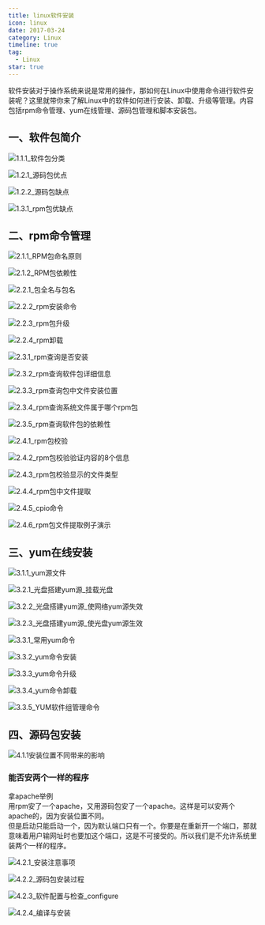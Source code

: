 ```yaml
---
title: linux软件安装
icon: linux
date: 2017-03-24
category: Linux
timeline: true
tag:
  - Linux
star: true
---
```


软件安装对于操作系统来说是常用的操作，那如何在Linux中使用命令进行软件安装呢？这里就带你来了解Linux中的软件如何进行安装、卸载、升级等管理。内容包括rpm命令管理、yum在线管理、源码包管理和脚本安装包。

## 一、软件包简介
![1.1.1_软件包分类](https://cdn.jsdelivr.net/gh/fetie/img/install/1.1.1_软件包分类.jpg)

![1.2.1_源码包优点](https://cdn.jsdelivr.net/gh/fetie/img/install/1.2.1_源码包优点.jpg)

![1.2.2_源码包缺点](https://cdn.jsdelivr.net/gh/fetie/img/install/1.2.2_源码包缺点.jpg)

![1.3.1_rpm包优缺点](https://cdn.jsdelivr.net/gh/fetie/img/install/1.3.1_rpm包优缺点.jpg)

## 二、rpm命令管理
![2.1.1_RPM包命名原则](https://cdn.jsdelivr.net/gh/fetie/img/install/2.1.1_RPM包命名原则.jpg)

![2.1.2_RPM包依赖性](https://cdn.jsdelivr.net/gh/fetie/img/install/2.1.2_RPM包依赖性.jpg)

![2.2.1_包全名与包名](https://cdn.jsdelivr.net/gh/fetie/img/install/2.2.1_包全名与包名.jpg)

![2.2.2_rpm安装命令](https://cdn.jsdelivr.net/gh/fetie/img/install/2.2.2_rpm安装命令.jpg)

![2.2.3_rpm包升级](https://cdn.jsdelivr.net/gh/fetie/img/install/2.2.3_rpm包升级.jpg)

![2.2.4_rpm卸载](https://cdn.jsdelivr.net/gh/fetie/img/install/2.2.4_rpm卸载.jpg)

![2.3.1_rpm查询是否安装](https://cdn.jsdelivr.net/gh/fetie/img/install/2.3.1_rpm查询是否安装.jpg)

![2.3.2_rpm查询软件包详细信息](https://cdn.jsdelivr.net/gh/fetie/img/install/2.3.2_rpm查询软件包详细信息.jpg)

![2.3.3_rpm查询包中文件安装位置](https://cdn.jsdelivr.net/gh/fetie/img/install/2.3.3_rpm查询包中文件安装位置.jpg)

![2.3.4_rpm查询系统文件属于哪个rpm包](https://cdn.jsdelivr.net/gh/fetie/img/install/2.3.4_rpm查询系统文件属于哪个rpm包.jpg)

![2.3.5_rpm查询软件包的依赖性](https://cdn.jsdelivr.net/gh/fetie/img/install/2.3.5_rpm查询软件包的依赖性.jpg)

![2.4.1_rpm包校验](https://cdn.jsdelivr.net/gh/fetie/img/install/2.4.1_rpm包校验.jpg)

![2.4.2_rpm包校验验证内容的8个信息](https://cdn.jsdelivr.net/gh/fetie/img/install/2.4.2_rpm包校验验证内容的8个信息.jpg)

![2.4.3_rpm包校验显示的文件类型](https://cdn.jsdelivr.net/gh/fetie/img/install/2.4.3_rpm包校验显示的文件类型.jpg)

![2.4.4_rpm包中文件提取](https://cdn.jsdelivr.net/gh/fetie/img/install/2.4.4_rpm包中文件提取.jpg)

![2.4.5_cpio命令](https://cdn.jsdelivr.net/gh/fetie/img/install/2.4.5_cpio命令.jpg)

![2.4.6_rpm包文件提取例子演示](https://cdn.jsdelivr.net/gh/fetie/img/install/2.4.6_rpm包文件提取例子演示.jpg)

## 三、yum在线安装
![3.1.1_yum源文件](https://cdn.jsdelivr.net/gh/fetie/img/install/3.1.1_yum源文件.jpg)

![3.2.1_光盘搭建yum源_挂载光盘](https://cdn.jsdelivr.net/gh/fetie/img/install/3.2.1_光盘搭建yum源_挂载光盘.jpg)

![3.2.2_光盘搭建yum源_使网络yum源失效](https://cdn.jsdelivr.net/gh/fetie/img/install/3.2.2_光盘搭建yum源_使网络yum源失效.jpg)

![3.2.3_光盘搭建yum源_使光盘yum源生效](https://cdn.jsdelivr.net/gh/fetie/img/install/3.2.3_光盘搭建yum源_使光盘yum源生效.jpg)

![3.3.1_常用yum命令](https://cdn.jsdelivr.net/gh/fetie/img/install/3.3.1_常用yum命令.jpg)

![3.3.2_yum命令安装](https://cdn.jsdelivr.net/gh/fetie/img/install/3.3.2_yum命令安装.jpg)

![3.3.3_yum命令升级](https://cdn.jsdelivr.net/gh/fetie/img/install/3.3.3_yum命令升级.jpg)

![3.3.4_yum命令卸载](https://cdn.jsdelivr.net/gh/fetie/img/install/3.3.4_yum命令卸载.jpg)

![3.3.5_YUM软件组管理命令](https://cdn.jsdelivr.net/gh/fetie/img/install/3.3.5_YUM软件组管理命令.jpg)

## 四、源码包安装
![4.1.1安装位置不同带来的影响](https://cdn.jsdelivr.net/gh/fetie/img/install/4.1.1安装位置不同带来的影响.jpg)

### 能否安两个一样的程序
拿apache举例  
用rpm安了一个apache，又用源码包安了一个apache。这样是可以安两个apache的，因为安装位置不同。  
但是启动只能启动一个，因为默认端口只有一个。你要是在重新开一个端口，那就意味着用户输网址时也要加这个端口，这是不可接受的。所以我们是不允许系统里装两个一样的程序。

![4.2.1_安装注意事项](https://cdn.jsdelivr.net/gh/fetie/img/install/4.2.1_安装注意事项.jpg)

![4.2.2_源码包安装过程](https://cdn.jsdelivr.net/gh/fetie/img/install/4.2.2_源码包安装过程.jpg)

![4.2.3_软件配置与检查_configure](https://cdn.jsdelivr.net/gh/fetie/img/install/4.2.3_软件配置与检查_configure.jpg)

![4.2.4_编译与安装](https://cdn.jsdelivr.net/gh/fetie/img/install/4.2.4_编译与安装.jpg)